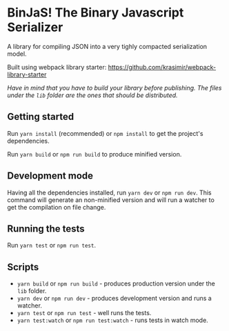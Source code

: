 # BinJaS! The Binary Javascript Serializer

A library for compiling JSON into a very tighly compacted serialization model.

Built using webpack library starter: https://github.com/krasimir/webpack-library-starter

*Have in mind that you have to build your library before publishing. The files under the `lib` folder are the ones that should be distributed.*

## Getting started

Run `yarn install` (recommended) or `npm install` to get the project's dependencies.

Run `yarn build` or `npm run build` to produce minified version.

## Development mode

Having all the dependencies installed, run `yarn dev` or `npm run dev`. This command will generate an non-minified version and will run a watcher to get the compilation on file change.

## Running the tests

Run `yarn test` or `npm run test`.

## Scripts

* `yarn build` or `npm run build` - produces production version under the `lib` folder.
* `yarn dev` or `npm run dev` - produces development version and runs a watcher.
* `yarn test` or `npm run test` - well runs the tests.
* `yarn test:watch` or `npm run test:watch` - runs tests in watch mode.

